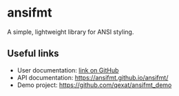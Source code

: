 # ansifmt

A simple, lightweight library for ANSI styling.

## Useful links

- User documentation: [link on GitHub](docs/index.md)
- API documentation: <https://ansifmt.github.io/ansifmt/>
- Demo project: <https://github.com/qexat/ansifmt_demo>
